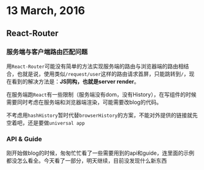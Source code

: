# 13 March, 2016

## React-Router

### 服务端与客户端路由匹配问题

用`React-Router`可能没有简单的方法实现服务端的路由与浏览器端的路由相结合，也就是说，使用类似`/request/user`这样的路由请求首屏，只能跳转到`/`，现在看到的解决方法是：**JS同构，也就是server render**。

在服务端跑`React`有一些限制（服务端没有dom，没有History），在写组件的时候需要同时考虑在服务端和浏览器端渲染，可能需要改blog的代码。

不考虑用`hashHistory`暂时代替`browserHistory`的方案，不能对外提供的链接就先空着吧，还是要做`universal app`

### API & Guide

刚开始做blog的时候，匆匆忙忙看了一些需要用到的api和guide，连里面的示例都没怎么看全。今天看了一部分，明天继续，目前没发现什么新东西